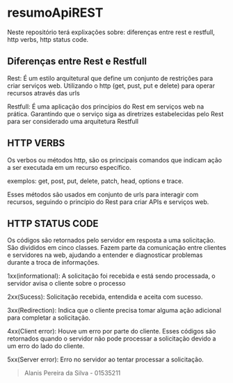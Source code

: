 # resumoApiREST
Neste repositório terá explixações sobre: diferenças entre rest e restfull, http verbs, http status code.


## Diferenças entre Rest e Restfull

<p>Rest: É um estilo arquitetural que define um conjunto de restrições para criar serviços web. Utilizando o http (get, pust, put e delete) para operar recursos através das urls</p>

<p>Restfull: É uma aplicação dos princípios do Rest em serviços web na prática. Garantindo que o serviço siga as diretrizes estabelecidas pelo Rest para ser considerado uma arquitetura Restfull</p>


## HTTP VERBS

 <P>Os verbos ou métodos http, são os principais comandos que indicam ação a ser executada em um recurso específico.</p> 
 exemplos: get, post, put, delete, patch, head, options e trace.
 <p>Esses métodos são usados em conjunto de urls para interagir com recursos, seguindo o princípio do Rest para criar APIs e serviços web.</p>


## HTTP STATUS CODE

<P>Os códigos são retornados pelo servidor em resposta a uma solicitação. São divididos em cinco classes. Fazem parte da comunicação entre clientes e servidores na web, ajudando a entender e diagnosticar problemas durante a troca de informações.</p>

<p>1xx(informational): A solicitação foi recebida e está sendo processada, o servidor avisa o cliente sobre o processo</p>

<p>2xx(Sucess): Solicitação recebida, entendida e aceita com sucesso.</p
                                                                       
<p>3xx(Redirection): Indica que o cliente precisa tomar alguma ação adicional para completar a solicitação.</p>

<p>4xx(Client error): Houve um erro por parte do cliente. Esses códigos são retornados quando o servidor não pode processar a solicitação devido a um erro do lado do cliente.</p>

<p>5xx(Server error): Erro no servidor ao tentar processar a solicitação. </p>

> Alanis Pereira da Silva - 01535211


 
